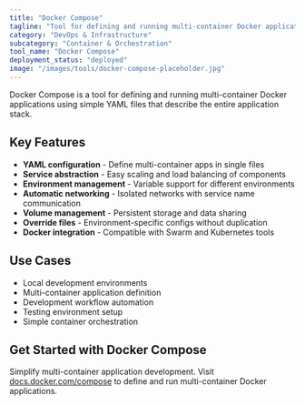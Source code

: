 ```yaml
---
title: "Docker Compose"
tagline: "Tool for defining and running multi-container Docker applications"
category: "DevOps & Infrastructure"
subcategory: "Container & Orchestration"
tool_name: "Docker Compose"
deployment_status: "deployed"
image: "/images/tools/docker-compose-placeholder.jpg"
---
```

Docker Compose is a tool for defining and running multi-container Docker applications using simple YAML files that describe the entire application stack.

## Key Features

- **YAML configuration** - Define multi-container apps in single files
- **Service abstraction** - Easy scaling and load balancing of components
- **Environment management** - Variable support for different environments
- **Automatic networking** - Isolated networks with service name communication
- **Volume management** - Persistent storage and data sharing
- **Override files** - Environment-specific configs without duplication
- **Docker integration** - Compatible with Swarm and Kubernetes tools

## Use Cases

- Local development environments
- Multi-container application definition
- Development workflow automation
- Testing environment setup
- Simple container orchestration

## Get Started with Docker Compose

Simplify multi-container application development. Visit [docs.docker.com/compose](https://docs.docker.com/compose) to define and run multi-container Docker applications.
